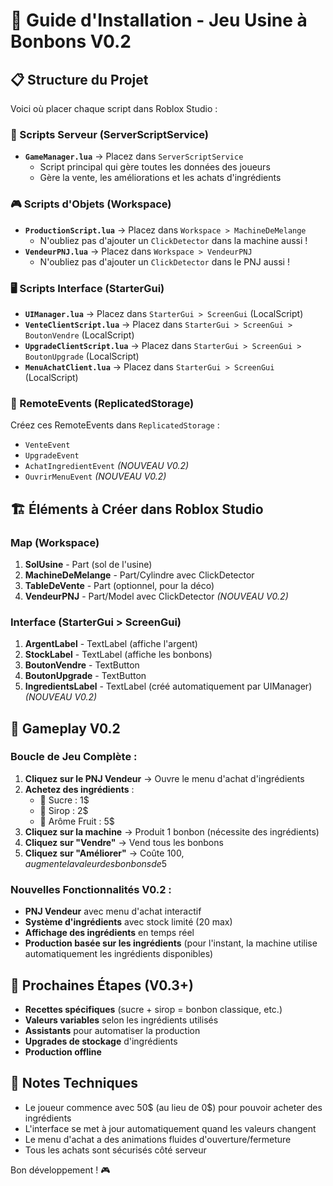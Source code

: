 # 🍬 Guide d'Installation - Jeu Usine à Bonbons V0.2

## 📋 Structure du Projet

Voici où placer chaque script dans Roblox Studio :

### 🔧 Scripts Serveur (ServerScriptService)
- **`GameManager.lua`** → Placez dans `ServerScriptService`
  - Script principal qui gère toutes les données des joueurs
  - Gère la vente, les améliorations et les achats d'ingrédients

### 🎮 Scripts d'Objets (Workspace)
- **`ProductionScript.lua`** → Placez dans `Workspace > MachineDeMelange`
  - N'oubliez pas d'ajouter un `ClickDetector` dans la machine aussi !
- **`VendeurPNJ.lua`** → Placez dans `Workspace > VendeurPNJ`
  - N'oubliez pas d'ajouter un `ClickDetector` dans le PNJ aussi !

### 🖥️ Scripts Interface (StarterGui)
- **`UIManager.lua`** → Placez dans `StarterGui > ScreenGui` (LocalScript)
- **`VenteClientScript.lua`** → Placez dans `StarterGui > ScreenGui > BoutonVendre` (LocalScript)
- **`UpgradeClientScript.lua`** → Placez dans `StarterGui > ScreenGui > BoutonUpgrade` (LocalScript)
- **`MenuAchatClient.lua`** → Placez dans `StarterGui > ScreenGui` (LocalScript)

### 📡 RemoteEvents (ReplicatedStorage)
Créez ces RemoteEvents dans `ReplicatedStorage` :
- `VenteEvent`
- `UpgradeEvent`
- `AchatIngredientEvent` *(NOUVEAU V0.2)*
- `OuvrirMenuEvent` *(NOUVEAU V0.2)*

## 🏗️ Éléments à Créer dans Roblox Studio

### Map (Workspace)
1. **SolUsine** - Part (sol de l'usine)
2. **MachineDeMelange** - Part/Cylindre avec ClickDetector
3. **TableDeVente** - Part (optionnel, pour la déco)
4. **VendeurPNJ** - Part/Model avec ClickDetector *(NOUVEAU V0.2)*

### Interface (StarterGui > ScreenGui)
1. **ArgentLabel** - TextLabel (affiche l'argent)
2. **StockLabel** - TextLabel (affiche les bonbons)
3. **BoutonVendre** - TextButton
4. **BoutonUpgrade** - TextButton
5. **IngredientsLabel** - TextLabel (créé automatiquement par UIManager) *(NOUVEAU V0.2)*

## 🎯 Gameplay V0.2
### Boucle de Jeu Complète :
1. **Cliquez sur le PNJ Vendeur** → Ouvre le menu d'achat d'ingrédients
2. **Achetez des ingrédients** :
   - 🍯 Sucre : 1$
   - 🍯 Sirop : 2$
   - 🍓 Arôme Fruit : 5$
3. **Cliquez sur la machine** → Produit 1 bonbon (nécessite des ingrédients)
4. **Cliquez sur "Vendre"** → Vend tous les bonbons
5. **Cliquez sur "Améliorer"** → Coûte 100$, augmente la valeur des bonbons de 5$

### Nouvelles Fonctionnalités V0.2 :
- **PNJ Vendeur** avec menu d'achat interactif
- **Système d'ingrédients** avec stock limité (20 max)
- **Affichage des ingrédients** en temps réel
- **Production basée sur les ingrédients** (pour l'instant, la machine utilise automatiquement les ingrédients disponibles)

## 🚀 Prochaines Étapes (V0.3+)
- **Recettes spécifiques** (sucre + sirop = bonbon classique, etc.)
- **Valeurs variables** selon les ingrédients utilisés
- **Assistants** pour automatiser la production
- **Upgrades de stockage** d'ingrédients
- **Production offline**

## 🔧 Notes Techniques
- Le joueur commence avec 50$ (au lieu de 0$) pour pouvoir acheter des ingrédients
- L'interface se met à jour automatiquement quand les valeurs changent
- Le menu d'achat a des animations fluides d'ouverture/fermeture
- Tous les achats sont sécurisés côté serveur

Bon développement ! 🎮 